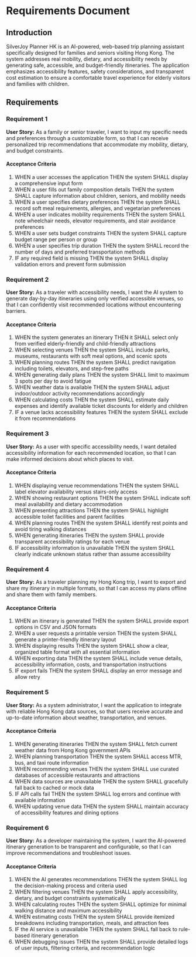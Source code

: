 # Requirements Document

## Introduction

SilverJoy Planner HK is an AI-powered, web-based trip planning assistant specifically designed for families and seniors visiting Hong Kong. The system addresses real mobility, dietary, and accessibility needs by generating safe, accessible, and budget-friendly itineraries. The application emphasizes accessibility features, safety considerations, and transparent cost estimation to ensure a comfortable travel experience for elderly visitors and families with children.

## Requirements

### Requirement 1

**User Story:** As a family or senior traveler, I want to input my specific needs and preferences through a customizable form, so that I can receive personalized trip recommendations that accommodate my mobility, dietary, and budget constraints.

#### Acceptance Criteria

1. WHEN a user accesses the application THEN the system SHALL display a comprehensive input form
2. WHEN a user fills out family composition details THEN the system SHALL capture information about children, seniors, and mobility needs
3. WHEN a user specifies dietary preferences THEN the system SHALL record soft meal requirements, allergies, and vegetarian preferences
4. WHEN a user indicates mobility requirements THEN the system SHALL note wheelchair needs, elevator requirements, and stair avoidance preferences
5. WHEN a user sets budget constraints THEN the system SHALL capture budget range per person or group
6. WHEN a user specifies trip duration THEN the system SHALL record the number of days and preferred transportation methods
7. IF any required field is missing THEN the system SHALL display validation errors and prevent form submission

### Requirement 2

**User Story:** As a traveler with accessibility needs, I want the AI system to generate day-by-day itineraries using only verified accessible venues, so that I can confidently visit recommended locations without encountering barriers.

#### Acceptance Criteria

1. WHEN the system generates an itinerary THEN it SHALL select only from verified elderly-friendly and child-friendly attractions
2. WHEN selecting venues THEN the system SHALL include parks, museums, restaurants with soft meal options, and scenic spots
3. WHEN planning routes THEN the system SHALL predict navigation including toilets, elevators, and step-free paths
4. WHEN generating daily plans THEN the system SHALL limit to maximum 3 spots per day to avoid fatigue
5. WHEN weather data is available THEN the system SHALL adjust indoor/outdoor activity recommendations accordingly
6. WHEN calculating costs THEN the system SHALL estimate daily expenses and identify available ticket discounts for elderly and children
7. IF a venue lacks accessibility features THEN the system SHALL exclude it from recommendations

### Requirement 3

**User Story:** As a user with specific accessibility needs, I want detailed accessibility information for each recommended location, so that I can make informed decisions about which places to visit.

#### Acceptance Criteria

1. WHEN displaying venue recommendations THEN the system SHALL label elevator availability versus stairs-only access
2. WHEN showing restaurant options THEN the system SHALL indicate soft meal availability and dietary accommodation
3. WHEN presenting attractions THEN the system SHALL highlight accessible toilet facilities and parent facilities
4. WHEN planning routes THEN the system SHALL identify rest points and avoid tiring walking distances
5. WHEN generating itineraries THEN the system SHALL provide transparent accessibility ratings for each venue
6. IF accessibility information is unavailable THEN the system SHALL clearly indicate unknown status rather than assume accessibility

### Requirement 4

**User Story:** As a traveler planning my Hong Kong trip, I want to export and share my itinerary in multiple formats, so that I can access my plans offline and share them with family members.

#### Acceptance Criteria

1. WHEN an itinerary is generated THEN the system SHALL provide export options in CSV and JSON formats
2. WHEN a user requests a printable version THEN the system SHALL generate a printer-friendly itinerary layout
3. WHEN displaying results THEN the system SHALL show a clear, organized table format with all essential information
4. WHEN exporting data THEN the system SHALL include venue details, accessibility information, costs, and transportation instructions
5. IF export fails THEN the system SHALL display an error message and allow retry

### Requirement 5

**User Story:** As a system administrator, I want the application to integrate with reliable Hong Kong data sources, so that users receive accurate and up-to-date information about weather, transportation, and venues.

#### Acceptance Criteria

1. WHEN generating itineraries THEN the system SHALL fetch current weather data from Hong Kong government APIs
2. WHEN planning transportation THEN the system SHALL access MTR, bus, and taxi route information
3. WHEN recommending venues THEN the system SHALL use curated databases of accessible restaurants and attractions
4. WHEN data sources are unavailable THEN the system SHALL gracefully fall back to cached or mock data
5. IF API calls fail THEN the system SHALL log errors and continue with available information
6. WHEN updating venue data THEN the system SHALL maintain accuracy of accessibility features and dining options

### Requirement 6

**User Story:** As a developer maintaining the system, I want the AI-powered itinerary generation to be transparent and configurable, so that I can improve recommendations and troubleshoot issues.

#### Acceptance Criteria

1. WHEN the AI generates recommendations THEN the system SHALL log the decision-making process and criteria used
2. WHEN filtering venues THEN the system SHALL apply accessibility, dietary, and budget constraints systematically
3. WHEN calculating routes THEN the system SHALL optimize for minimal walking distance and maximum accessibility
4. WHEN estimating costs THEN the system SHALL provide itemized breakdowns including transportation, meals, and attraction fees
5. IF the AI service is unavailable THEN the system SHALL fall back to rule-based itinerary generation
6. WHEN debugging issues THEN the system SHALL provide detailed logs of user inputs, filtering criteria, and recommendation logic